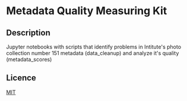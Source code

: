 # Metadata Quality Measuring Kit

## Description
Jupyter notebooks with scripts that identify problems in Intitute's photo collection number 151 metadata (data_cleanup) and analyze it's quality (metadata_scores)

## Licence
[MIT](https://opensource.org/licenses/MIT)
